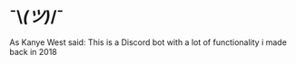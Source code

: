 # **¯\\_(ツ)_/¯** #
As Kanye West said:
This is a Discord bot with a lot of functionality i made back in 2018 
